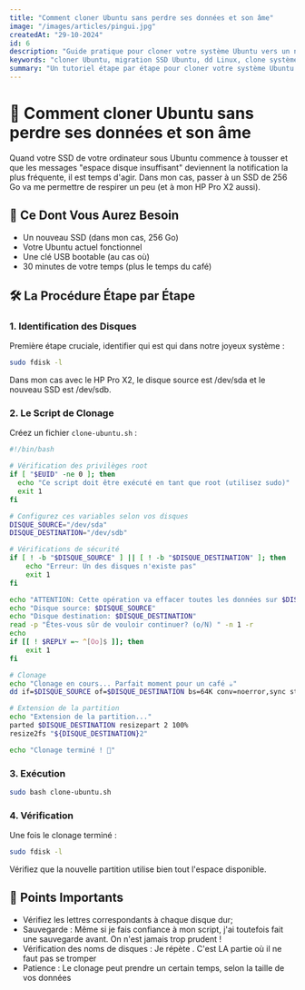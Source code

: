 ```yaml
---
title: "Comment cloner Ubuntu sans perdre ses données et son âme"
image: "/images/articles/pingui.jpg"
createdAt: "29-10-2024"
id: 6
description: "Guide pratique pour cloner votre système Ubuntu vers un nouveau SSD sans perdre vos données. Apprenez à migrer facilement votre installation Linux avec un script simple et efficace."
keywords: "cloner Ubuntu, migration SSD Ubuntu, dd Linux, clone système Linux, augmenter espace disque Ubuntu, script clonage Linux, sauvegarde Ubuntu, resize partition Linux, fdisk, parted"
summary: "Un tutoriel étape par étape pour cloner votre système Ubuntu vers un nouveau SSD plus spacieux. Ce guide inclut l'identification des disques, un script de clonage complet avec dd, l'extension des partitions et les vérifications nécessaires pour assurer une migration réussie."
---
```


# 🚀 Comment cloner Ubuntu sans perdre ses données et son âme

Quand votre SSD de votre ordinateur sous Ubuntu commence à tousser et que les messages "espace disque insuffisant" deviennent la notification la plus fréquente, il est temps d'agir. Dans mon cas, passer à un SSD de 256 Go va me permettre de respirer un peu (et à mon HP Pro X2 aussi).

## 🎯 Ce Dont Vous Aurez Besoin

- Un nouveau SSD (dans mon cas, 256 Go)
- Votre Ubuntu actuel fonctionnel
- Une clé USB bootable (au cas où)
- 30 minutes de votre temps (plus le temps du café)

## 🛠 La Procédure Étape par Étape

### 1. Identification des Disques

Première étape cruciale, identifier qui est qui dans notre joyeux système :

```bash
sudo fdisk -l
```

Dans mon cas avec le HP Pro X2, le disque source est /dev/sda et le nouveau SSD est /dev/sdb.

### 2. Le Script de Clonage

Créez un fichier `clone-ubuntu.sh` :

```bash
#!/bin/bash

# Vérification des privilèges root
if [ "$EUID" -ne 0 ]; then
  echo "Ce script doit être exécuté en tant que root (utilisez sudo)"
  exit 1
fi

# Configurez ces variables selon vos disques
DISQUE_SOURCE="/dev/sda"
DISQUE_DESTINATION="/dev/sdb"

# Vérifications de sécurité
if [ ! -b "$DISQUE_SOURCE" ] || [ ! -b "$DISQUE_DESTINATION" ]; then
    echo "Erreur: Un des disques n'existe pas"
    exit 1
fi

echo "ATTENTION: Cette opération va effacer toutes les données sur $DISQUE_DESTINATION"
echo "Disque source: $DISQUE_SOURCE"
echo "Disque destination: $DISQUE_DESTINATION"
read -p "Êtes-vous sûr de vouloir continuer? (o/N) " -n 1 -r
echo
if [[ ! $REPLY =~ ^[Oo]$ ]]; then
    exit 1
fi

# Clonage
echo "Clonage en cours... Parfait moment pour un café ☕"
dd if=$DISQUE_SOURCE of=$DISQUE_DESTINATION bs=64K conv=noerror,sync status=progress

# Extension de la partition
echo "Extension de la partition..."
parted $DISQUE_DESTINATION resizepart 2 100%
resize2fs "${DISQUE_DESTINATION}2"

echo "Clonage terminé ! 🎉"
```

### 3. Exécution

```bash
sudo bash clone-ubuntu.sh
```

### 4. Vérification

Une fois le clonage terminé :

```bash
sudo fdisk -l
```

Vérifiez que la nouvelle partition utilise bien tout l'espace disponible.

## 🎯 Points Importants

- Vérifiez les lettres correspondants à chaque disque dur;
- Sauvegarde : Même si je fais confiance à mon script, j'ai toutefois fait une sauvegarde avant. On n'est jamais trop prudent !
- Vérification des noms de disques : Je répète . 
  C'est LA partie où il ne faut pas se tromper
- Patience : Le clonage peut prendre un certain temps, selon la taille de vos données
